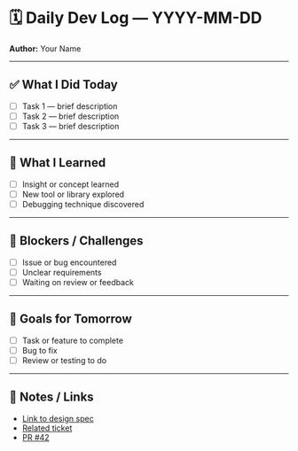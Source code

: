 # 🗓️ Daily Dev Log — YYYY-MM-DD

**Author:** Your Name

---

## ✅ What I Did Today
- [ ] Task 1 — brief description
- [ ] Task 2 — brief description
- [ ] Task 3 — brief description

---

## 🧠 What I Learned
- [ ] Insight or concept learned
- [ ] New tool or library explored
- [ ] Debugging technique discovered

---

## 🚧 Blockers / Challenges
- [ ] Issue or bug encountered
- [ ] Unclear requirements
- [ ] Waiting on review or feedback

---

## 🎯 Goals for Tomorrow
- [ ] Task or feature to complete
- [ ] Bug to fix
- [ ] Review or testing to do

---

## 📝 Notes / Links
- [Link to design spec](https://example.com/design)
- [Related ticket](https://jira.example.com/DEV-123)
- [PR #42](https://github.com/org/repo/pull/42)